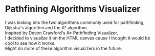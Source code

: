 # Pathfining Algorithms Visualizer

I was looking into the two algorithms commonly used for pathfinding,
Dijkstra's algorithm and the A* algorithm. <br>
Inspired by Devon Crawford's A* Pathfinding Visualizer,<br>
I decided to visualize it on the HTML canvas cause I thought it would be cool to see how it works.<br>
Might do more of these algorithm visualizers in the future.
